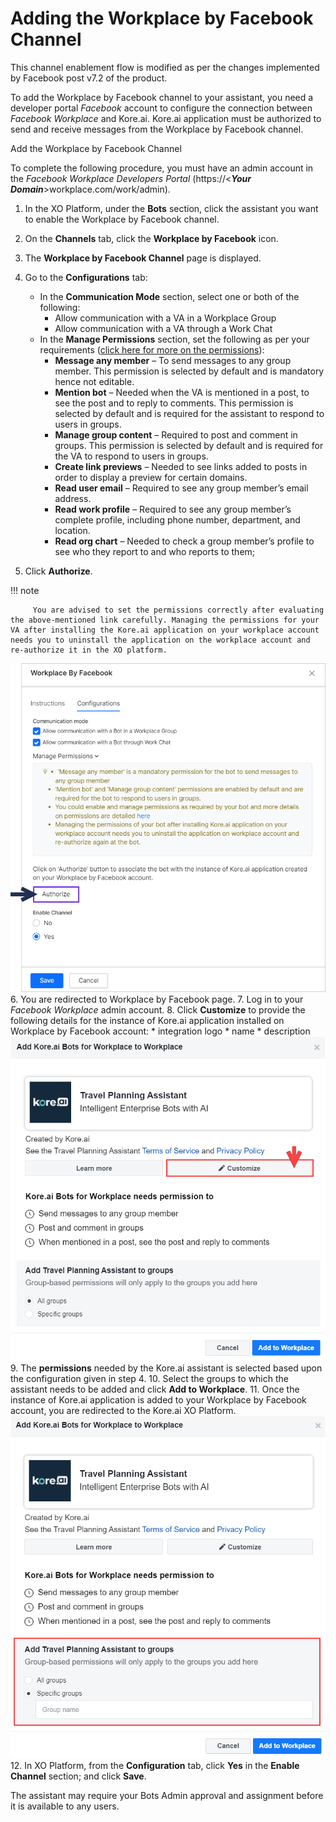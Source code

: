 # **Adding the Workplace by Facebook Channel**

This channel enablement flow is modified as per the changes implemented by Facebook post v7.2 of the product.

To add the Workplace by Facebook channel to your assistant, you need a developer portal _Facebook_ account to configure the connection between _Facebook Workplace_ and Kore.ai. Kore.ai application must be authorized to send and receive messages from the Workplace by Facebook channel.

Add the Workplace by Facebook Channel

To complete the following procedure, you must have an admin account in the _Facebook Workplace Developers Portal_ (https://&lt;**_Your Domain_**>workplace.com/work/admin).


1. In the XO Platform, under the **Bots** section, click the assistant you want to enable the Workplace by Facebook channel.
2. On the **Channels** tab, click the **Workplace by Facebook** icon.
3. The **Workplace by Facebook Channel** page is displayed.
4. Go to the **Configurations** tab:
    * In the **Communication Mode** section, select one or both of the following:
        * Allow communication with a VA in a Workplace Group
        * Allow communication with a VA through a Work Chat
    * In the **Manage Permissions** section, set the following as per your requirements ([click here for more on the permissions](https://developers.facebook.com/docs/workplace/reference/permissions)):
        * **Message any member** – To send messages to any group member. This permission is selected by default and is mandatory hence not editable.
        * **Mention bot** – Needed when the VA is mentioned in a post, to see the post and to reply to comments. This permission is selected by default and is required for the assistant to respond to users in groups.
        * **Manage group content** – Required to post and comment in groups. This permission is selected by default and is required for the VA to respond to users in groups.
        * **Create link previews** – Needed to see links added to posts in order to display a preview for certain domains.
        * **Read user email** – Required to see any group member’s email address.
        * **Read work profile** – Required to see any group member’s complete profile, including phone number, department, and location.
        * **Read org chart** – Needed to check a group member’s profile to see who they report to and who reports to them;

5. Click **Authorize**.

!!! note

         You are advised to set the permissions correctly after evaluating the above-mentioned link carefully. Managing the permissions for your VA after installing the Kore.ai application on your workplace account needs you to uninstall the application on the workplace account and re-authorize it in the XO platform.

![workplace facebook](./images/workplace_facebook.png "image_tooltip")
6. You are redirected to Workplace by Facebook page.
7. Log in to your _Facebook Workplace_ admin account.
8. Click **Customize** to provide the following details for the instance of Kore.ai application installed on Workplace by Facebook account:
    * integration logo
    * name
    * description
![facebook admin account](./images/workplace_facebook1.png "facebook admin account")
9. The **permissions** needed by the Kore.ai assistant is selected based upon the configuration given in step 4.
10. Select the groups to which the assistant needs to be added and click **Add to Workplace**.
11. Once the instance of Kore.ai application is added to your Workplace by Facebook account, you are redirected to the Kore.ai XO Platform.
![add workplace facebook channel](./images/workplace_facebook2.png "add workplace facebook channel")
12. In XO Platform, from the **Configuration** tab, click **Yes** in the **Enable Channel** section; and click **Save**.

The assistant may require your Bots Admin approval and assignment before it is available to any users.
